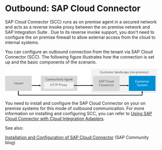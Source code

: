 <!-- loio642e87f1492146998a8eb0779cd07289 -->

# Outbound: SAP Cloud Connector

SAP Cloud Connector \(SCC\) runs as on premise agent in a secured network and acts as a reverse invoke proxy between the on premise network and SAP Integration Suite . Due to its reverse invoke support, you don't need to configure the on premise firewall to allow external access from the cloud to internal systems.

You can configure an outbound connection from the tenant via SAP Cloud Connector \(SCC\). The following figure illustrates how the connection is set up and the basic components of the scenario.

![](images/SCC_d5be228.png)

You need to install and configure the SAP Cloud Connector on your on premise systems for this mode of outbound communication. For more information on installing and configuring SCC, you can refer to [Using SAP Cloud Connector with Cloud Integration Adapters](using-sap-cloud-connector-with-cloud-integration-adapters-65a60e7.md).

See also:

[Installation and Configuration of SAP Cloud Connector](https://blogs.sap.com/2021/09/05/installation-and-configuration-of-sap-cloud-connector/) \(SAP Community blog\)

